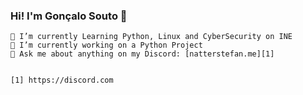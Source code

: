 ### Hi! I'm Gonçalo Souto 👾

<!--
**souto2001/souto2001** is a ✨ _special_ ✨ repository because its `README.md` (this file) appears on your GitHub profile.
-->

    🔭 I’m currently Learning Python, Linux and CyberSecurity on INE
    🌱 I’m currently working on a Python Project
    💬 Ask me about anything on my Discord: [natterstefan.me][1]
    
    
    [1] https://discord.com
